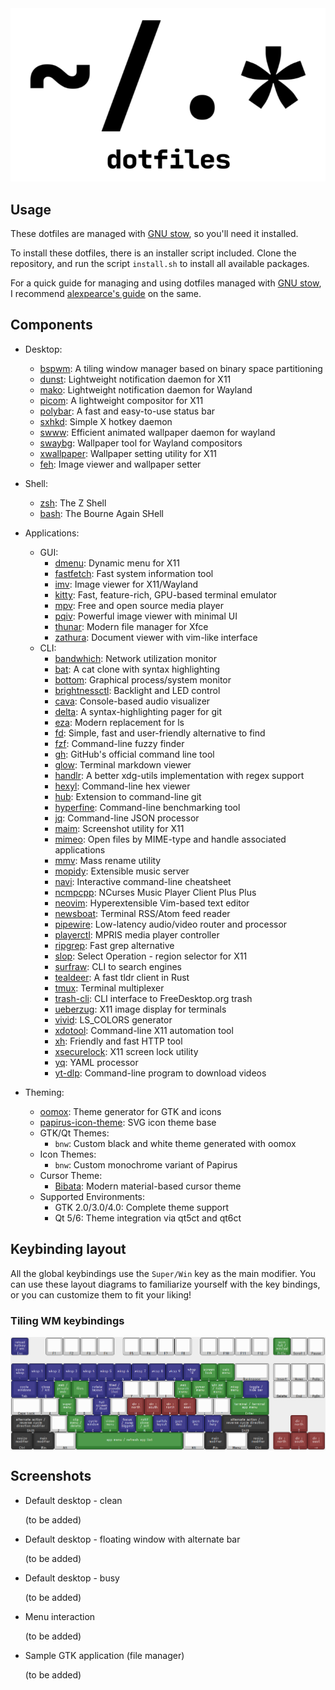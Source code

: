 <div align="center">
    <picture>
        <source media="(prefers-color-scheme: dark)" srcset="https://github.com/nocturnalbeast/dotfiles/blob/master/repo_resources/logo-dark.png?raw=true">
      <img alt="logo" src="https://github.com/nocturnalbeast/dotfiles/blob/master/repo_resources/logo-light.png?raw=true">
    </picture>
</div>

## Usage

These dotfiles are managed with [GNU stow](https://www.gnu.org/software/stow/), so you'll need it installed.

To install these dotfiles, there is an installer script included. Clone the repository, and run the script `install.sh` to install all available packages.

For a quick guide for managing and using dotfiles managed with [GNU stow](https://www.gnu.org/software/stow/), I recommend [alexpearce's guide](https://alexpearce.me/2016/02/managing-dotfiles-with-stow/) on the same.

## Components

* Desktop:
  * [bspwm](https://github.com/baskerville/bspwm): A tiling window manager based on binary space partitioning
  * [dunst](https://github.com/dunst-project/dunst): Lightweight notification daemon for X11
  * [mako](https://github.com/emersion/mako): Lightweight notification daemon for Wayland
  * [picom](https://github.com/yshui/picom): A lightweight compositor for X11
  * [polybar](https://github.com/polybar/polybar): A fast and easy-to-use status bar
  * [sxhkd](https://github.com/baskerville/sxhkd): Simple X hotkey daemon
  * [swww](https://github.com/Horus645/swww): Efficient animated wallpaper daemon for wayland
  * [swaybg](https://github.com/swaywm/swaybg): Wallpaper tool for Wayland compositors
  * [xwallpaper](https://github.com/stoeckmann/xwallpaper): Wallpaper setting utility for X11
  * [feh](https://feh.finalrewind.org): Image viewer and wallpaper setter

* Shell:
  * [zsh](https://www.zsh.org): The Z Shell
  * [bash](https://www.gnu.org/software/bash): The Bourne Again SHell

* Applications:
  * GUI:
    * [dmenu](https://tools.suckless.org/dmenu): Dynamic menu for X11
    * [fastfetch](https://github.com/fastfetch-cli/fastfetch): Fast system information tool
    * [imv](https://sr.ht/~exec64/imv): Image viewer for X11/Wayland
    * [kitty](https://github.com/kovidgoyal/kitty): Fast, feature-rich, GPU-based terminal emulator
    * [mpv](https://mpv.io): Free and open source media player
    * [pqiv](https://github.com/phillipberndt/pqiv): Powerful image viewer with minimal UI
    * [thunar](https://docs.xfce.org/xfce/thunar/start): Modern file manager for Xfce
    * [zathura](https://pwmt.org/projects/zathura): Document viewer with vim-like interface
  * CLI:
    * [bandwhich](https://github.com/imsnif/bandwhich): Network utilization monitor
    * [bat](https://github.com/sharkdp/bat): A cat clone with syntax highlighting
    * [bottom](https://github.com/ClementTsang/bottom): Graphical process/system monitor
    * [brightnessctl](https://github.com/Hummer12007/brightnessctl): Backlight and LED control
    * [cava](https://github.com/karlstav/cava): Console-based audio visualizer
    * [delta](https://github.com/dandavison/delta): A syntax-highlighting pager for git
    * [eza](https://github.com/eza-community/eza): Modern replacement for ls
    * [fd](https://github.com/sharkdp/fd): Simple, fast and user-friendly alternative to find
    * [fzf](https://github.com/junegunn/fzf): Command-line fuzzy finder
    * [gh](https://github.com/cli/cli): GitHub's official command line tool
    * [glow](https://github.com/charmbracelet/glow): Terminal markdown viewer
    * [handlr](https://github.com/Anomalocaridid/handlr-regex): A better xdg-utils implementation with regex support
    * [hexyl](https://github.com/sharkdp/hexyl): Command-line hex viewer
    * [hub](https://github.com/mislav/hub): Extension to command-line git
    * [hyperfine](https://github.com/sharkdp/hyperfine): Command-line benchmarking tool
    * [jq](https://github.com/jqlang/jq): Command-line JSON processor
    * [maim](https://github.com/naelstrof/maim): Screenshot utility for X11
    * [mimeo](https://xyne.dev/projects/mimeo): Open files by MIME-type and handle associated applications
    * [mmv](https://github.com/itchyny/mmv): Mass rename utility
    * [mopidy](https://github.com/mopidy/mopidy): Extensible music server
    * [navi](https://github.com/denisidoro/navi): Interactive command-line cheatsheet
    * [ncmpcpp](https://github.com/ncmpcpp/ncmpcpp): NCurses Music Player Client Plus Plus
    * [neovim](https://github.com/neovim/neovim): Hyperextensible Vim-based text editor
    * [newsboat](https://newsboat.org): Terminal RSS/Atom feed reader
    * [pipewire](https://pipewire.org): Low-latency audio/video router and processor
    * [playerctl](https://github.com/altdesktop/playerctl): MPRIS media player controller
    * [ripgrep](https://github.com/BurntSushi/ripgrep): Fast grep alternative
    * [slop](https://github.com/naelstrof/slop): Select Operation - region selector for X11
    * [surfraw](https://gitlab.com/surfraw/Surfraw): CLI to search engines
    * [tealdeer](https://github.com/dbrgn/tealdeer): A fast tldr client in Rust
    * [tmux](https://github.com/tmux/tmux): Terminal multiplexer
    * [trash-cli](https://github.com/andreafrancia/trash-cli): CLI interface to FreeDesktop.org trash
    * [ueberzug](https://github.com/seebye/ueberzug): X11 image display for terminals
    * [vivid](https://github.com/sharkdp/vivid): LS_COLORS generator
    * [xdotool](https://github.com/jordansissel/xdotool): Command-line X11 automation tool
    * [xh](https://github.com/ducaale/xh): Friendly and fast HTTP tool
    * [xsecurelock](https://github.com/google/xsecurelock): X11 screen lock utility
    * [yq](https://github.com/mikefarah/yq): YAML processor
    * [yt-dlp](https://github.com/yt-dlp/yt-dlp): Command-line program to download videos

* Theming:
  * [oomox](https://github.com/themix-project/oomox): Theme generator for GTK and icons
  * [papirus-icon-theme](https://github.com/PapirusDevelopmentTeam/papirus-icon-theme): SVG icon theme base
  * GTK/Qt Themes:
    * `bnw`: Custom black and white theme generated with oomox
  * Icon Themes:
    * `bnw`: Custom monochrome variant of Papirus
  * Cursor Theme:
    * [Bibata](https://github.com/ful1e5/Bibata_Cursor): Modern material-based cursor theme
  * Supported Environments:
    * GTK 2.0/3.0/4.0: Complete theme support
    * Qt 5/6: Theme integration via qt5ct and qt6ct

## Keybinding layout

All the global keybindings use the `Super/Win` key as the main modifier.
You can use these layout diagrams to familiarize yourself with the key bindings, or you can customize them to fit your liking!

### Tiling WM keybindings

<img align="center" src="https://github.com/nocturnalbeast/dotfiles/blob/master/repo_resources/key_layouts/images/tiling.png?raw=true" alt="tiling-layout">

## Screenshots

* Default desktop - clean

   (to be added)

* Default desktop - floating window with alternate bar

   (to be added)

* Default desktop - busy

   (to be added)

* Menu interaction

   (to be added)

* Sample GTK application (file manager)

   (to be added)
